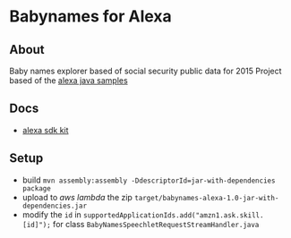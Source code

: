 Babynames for Alexa
===================

## About
Baby names explorer based of social security public data for 2015
Project based of the [alexa java samples](https://github.com/amzn/alexa-skills-kit-java)

## Docs
- [alexa sdk kit](https://developer.amazon.com/alexa-skills-kit) 

## Setup
- build `mvn assembly:assembly -DdescriptorId=jar-with-dependencies package`
- upload to _aws lambda_ the zip `target/babynames-alexa-1.0-jar-with-dependencies.jar`
- modify the `id` in `supportedApplicationIds.add("amzn1.ask.skill.[id]");` for class `BabyNamesSpeechletRequestStreamHandler.java`